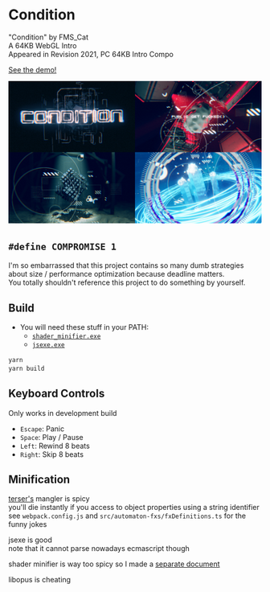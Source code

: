 # Condition

"Condition" by FMS_Cat  
A 64KB WebGL Intro  
Appeared in Revision 2021, PC 64KB Intro Compo

[See the demo!](https://fms-cat.github.io/condition/pages)

![Condition](./pages/condition.png)

## `#define COMPROMISE 1`

I'm so embarrassed that this project contains so many dumb strategies about size / performance optimization because deadline matters.  
You totally shouldn't reference this project to do something by yourself.

## Build

- You will need these stuff in your PATH:
  - [`shader_minifier.exe`](https://github.com/laurentlb/Shader_Minifier)
  - [`jsexe.exe`](https://www.pouet.net/)

```sh
yarn
yarn build
```

## Keyboard Controls

Only works in development build

- `Escape`: Panic
- `Space`: Play / Pause
- `Left`: Rewind 8 beats
- `Right`: Skip 8 beats

## Minification

[terser's](https://terser.org/docs/api-reference.html) mangler is spicy  
you'll die instantly if you access to object properties using a string identifier  
see `webpack.config.js` and `src/automaton-fxs/fxDefinitions.ts` for the funny jokes

jsexe is good  
note that it cannot parse nowadays ecmascript though

shader minifier is way too spicy so I made a [separate document](./shader-minifier-tips.md)

libopus is cheating
